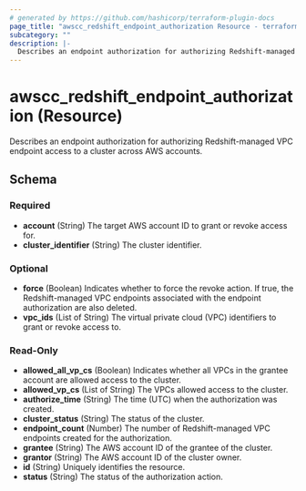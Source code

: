 ```yaml
---
# generated by https://github.com/hashicorp/terraform-plugin-docs
page_title: "awscc_redshift_endpoint_authorization Resource - terraform-provider-awscc"
subcategory: ""
description: |-
  Describes an endpoint authorization for authorizing Redshift-managed VPC endpoint access to a cluster across AWS accounts.
---
```


# awscc_redshift_endpoint_authorization (Resource)

Describes an endpoint authorization for authorizing Redshift-managed VPC endpoint access to a cluster across AWS accounts.



<!-- schema generated by tfplugindocs -->
## Schema

### Required

- **account** (String) The target AWS account ID to grant or revoke access for.
- **cluster_identifier** (String) The cluster identifier.

### Optional

- **force** (Boolean) Indicates whether to force the revoke action. If true, the Redshift-managed VPC endpoints associated with the endpoint authorization are also deleted.
- **vpc_ids** (List of String) The virtual private cloud (VPC) identifiers to grant or revoke access to.

### Read-Only

- **allowed_all_vp_cs** (Boolean) Indicates whether all VPCs in the grantee account are allowed access to the cluster.
- **allowed_vp_cs** (List of String) The VPCs allowed access to the cluster.
- **authorize_time** (String) The time (UTC) when the authorization was created.
- **cluster_status** (String) The status of the cluster.
- **endpoint_count** (Number) The number of Redshift-managed VPC endpoints created for the authorization.
- **grantee** (String) The AWS account ID of the grantee of the cluster.
- **grantor** (String) The AWS account ID of the cluster owner.
- **id** (String) Uniquely identifies the resource.
- **status** (String) The status of the authorization action.


